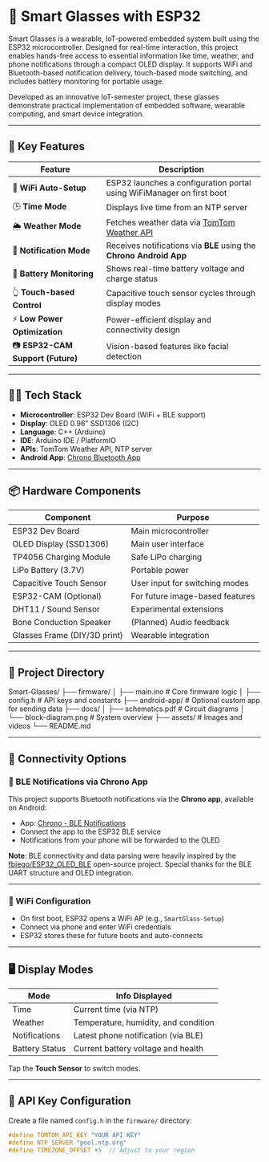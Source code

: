 # 🧠 Smart Glasses with ESP32

Smart Glasses is a wearable, IoT-powered embedded system built using the ESP32 microcontroller. Designed for real-time interaction, this project enables hands-free access to essential information like time, weather, and phone notifications through a compact OLED display. It supports WiFi and Bluetooth-based notification delivery, touch-based mode switching, and includes battery monitoring for portable usage.

Developed as an innovative IoT-semester project, these glasses demonstrate practical implementation of embedded software, wearable computing, and smart device integration.

---

## 🧰 Key Features

| Feature                     | Description                                                                 |
|----------------------------|-----------------------------------------------------------------------------|
| 📶 **WiFi Auto-Setup**      | ESP32 launches a configuration portal using WiFiManager on first boot       |
| 🕒 **Time Mode**            | Displays live time from an NTP server                                       |
| 🌦 **Weather Mode**         | Fetches weather data via [TomTom Weather API](https://developer.tomtom.com/) |
| 🔔 **Notification Mode**    | Receives notifications via **BLE** using the **Chrono Android App**        |
| 🔋 **Battery Monitoring**   | Shows real-time battery voltage and charge status                          |
| 👆 **Touch-based Control**  | Capacitive touch sensor cycles through display modes                       |
| ⚡ **Low Power Optimization**| Power-efficient display and connectivity design                            |
| 📷 **ESP32-CAM Support (Future)** | Vision-based features like facial detection                      |

---

## 🧑‍💻 Tech Stack

- **Microcontroller**: ESP32 Dev Board (WiFi + BLE support)
- **Display**: OLED 0.96" SSD1306 (I2C)
- **Language**: C++ (Arduino)
- **IDE**: Arduino IDE / PlatformIO
- **APIs**: TomTom Weather API, NTP server
- **Android App**: [Chrono Bluetooth App](https://play.google.com/store/apps/details?id=com.fbiego.ble)

---

## 📦 Hardware Components

| Component                 | Purpose                                 |
|--------------------------|-----------------------------------------|
| ESP32 Dev Board          | Main microcontroller                    |
| OLED Display (SSD1306)   | Main user interface                     |
| TP4056 Charging Module   | Safe LiPo charging                      |
| LiPo Battery (3.7V)      | Portable power                          |
| Capacitive Touch Sensor  | User input for switching modes          |
| ESP32-CAM (Optional)     | For future image-based features         |
| DHT11 / Sound Sensor     | Experimental extensions                 |
| Bone Conduction Speaker  | (Planned) Audio feedback                |
| Glasses Frame (DIY/3D print) | Wearable integration               |

---

## 📁 Project Directory

Smart-Glasses/
├── firmware/
│ ├── main.ino # Core firmware logic
│ ├── config.h # API keys and constants
├── android-app/ # Optional custom app for sending data
├── docs/
│ ├── schematics.pdf # Circuit diagrams
│ └── block-diagram.png # System overview
├── assets/ # Images and videos
└── README.md


---

## 📡 Connectivity Options

### 🔷 BLE Notifications via Chrono App

This project supports Bluetooth notifications via the **Chrono app**, available on Android:

- App: [Chrono - BLE Notifications](https://play.google.com/store/apps/details?id=com.fbiego.ble)
- Connect the app to the ESP32 BLE service
- Notifications from your phone will be forwarded to the OLED

**Note**: BLE connectivity and data parsing were heavily inspired by the [fbiego/ESP32_OLED_BLE](https://github.com/fbiego/ESP32_OLED_BLE) open-source project. Special thanks for the BLE UART structure and OLED integration.

---

### 📶 WiFi Configuration

- On first boot, ESP32 opens a WiFi AP (e.g., `SmartGlass-Setup`)
- Connect via phone and enter WiFi credentials
- ESP32 stores these for future boots and auto-connects

---

## 🖥 Display Modes

| Mode             | Info Displayed                            |
|------------------|--------------------------------------------|
| Time             | Current time (via NTP)                     |
| Weather          | Temperature, humidity, and condition       |
| Notifications    | Latest phone notification (via BLE)        |
| Battery Status   | Current battery voltage and health         |

Tap the **Touch Sensor** to switch modes.

---

## 📜 API Key Configuration

Create a file named `config.h` in the `firmware/` directory:

```cpp
#define TOMTOM_API_KEY "YOUR API KEY"
#define NTP_SERVER "pool.ntp.org"
#define TIMEZONE_OFFSET +5  // Adjust to your region
